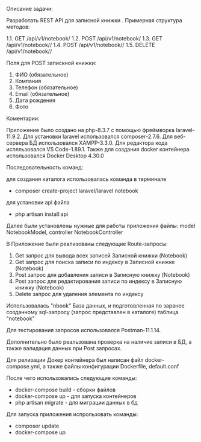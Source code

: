 Описание задачи:

Разработать REST API для записной книжки . Примерная структура методов:

1.1. GET /api/v1/notebook/
1.2. POST /api/v1/notebook/
1.3. GET /api/v1/notebook/<id>/
1.4. POST /api/v1/notebook/<id>/
1.5. DELETE /api/v1/notebook/<id>/

Поля для POST запискной книжки:

1. ФИО (обязательное)
2. Компания
3. Телефон (обязательное)
4. Email (обязательное)
5. Дата рождения 
6. Фото

Коментарии:

Приложение было создано на php-8.3.7 с помощью фреймворка laravel-11.9.2. Для установки laravel использовался composer-2.7.6. Для веб-сервера БД использовался XAMPP-3.3.0. Для редактора кода исплльзовался VS Code-1.89.1. Также для создания docker контейнера использовался Docker Desktop 4.30.0

Последовательность команд:

для создания каталога использовалась команда в терминале

- composer create-project laravel/laravel notebook

для установки api файла

- php artisan install:api

Далее были установлены нужные для работы приложения файлы: model NotebookModel, controller NotebookController

В Приложение были реализованы следующие Route-запросы: 

1. Get запрос для вывода всех записей Записной книжки (Notebook) 
2. Get запрос для поиска записи по индексу в Записной книжке (Notebook) 
3. Post запрос для добавления записи в Записную книжку (Notebook)
4. Post запрос для редактирования записи по индексу в Записную книжку (Notebook) 
5. Delete запрос для удаления элемента по индексу

Использовалась "nbook" База данных, и подготовленная по заранее созданному sql-запросу (запрос представлен в каталоге) таблица "notebook"

Для тестирования запросов использовался Postman-11.1.14.

Дополнительно было реальзована проверка на наличие записи в БД, а также валидация данных при Post запросах.

Для релизации Докер контейнера был написан файл docker-compose.yml, а также файлы конфигурации Dockerfile, default.conf

После чего использовались следующие команды:

- docker-compose build - сборки файлов
- docker-compose up - для запуска контейнеров
- php artisan migrate - для миграции данных в бд

Для запуска приложения испрользовать команды:

- composer update
- docker-compose up
